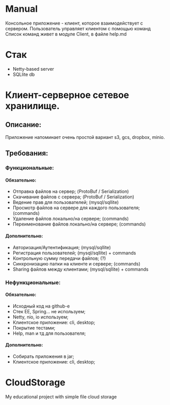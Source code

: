# Manual
Консольное приложение - клиент, которое взаимодействует с сервером. 
Пользователь управляет клиентом с помощью команд
Список команд живет в модуле Client, в файле help.md

# Стак
- Netty-based server
- SQLlite db

# Клиент-серверное сетевое хранилище.

## Описание:

Приложение напоминает очень простой вариант s3, gcs, dropbox, minio.

## Требования:

### Функциональные:

#### Обязательно:

- Отправка файлов на сервер; (ProtoBuf / Serialization)
- Скачивание файлов с сервера; (ProtoBuf / Serialization)
- Ведение прав для пользователей; (mysql/sqllite)
- Просмотр файлов на сервере для каждого пользователя; (commands)
- Удаление файлов локально/на сервере; (commands)
- Переименование файлов локально/на сервере; (commands)

#### Дополнительно:

- Авторизация/Аутентификация; (mysql/sqllite)
- Регистрация пользователей; (mysql/sqllite) + commands
- Контрольную сумму передачи файлов; (?)
- Синхронизацию папки на клиенте и сервере; (commands)
- Sharing файлов между клиентами; (mysql/sqllite) + commands

### Нефункциональные:

#### Обязательно:

- Исходный код на github-е
- Стек EE, Spring... не используем;
- Netty, nio, io используем;
- Клиентское приложение: cli, desktop;
- Покрытие тестами;
- Help, man и тд для пользователя;

#### Дополнительно:

- Собирать приложения в jar;
- Клиентское приложение: cli, desktop;




# CloudStorage
My educational project with simple file cloud storage





